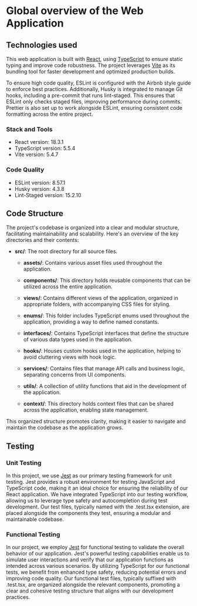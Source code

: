 # Global overview of the Web Application

## Technologies used

This web application is built with [React](https://react.dev/), using [TypeScript](https://www.typescriptlang.org/) to ensure static typing and improve code robustness. The project leverages [Vite](https://vitejs.dev/) as its bundling tool for faster development and optimized production builds.

To ensure high code quality, ESLint is configured with the Airbnb style guide to enforce best practices. Additionally, Husky is integrated to manage Git hooks, including a pre-commit that runs lint-staged. This ensures that ESLint only checks staged files, improving performance during commits. Prettier is also set up to work alongside ESLint, ensuring consistent code formatting across the entire project.

### Stack and Tools

- React version: 18.3.1
- TypeScript version: 5.5.4
- Vite version: 5.4.7

### Code Quality

- ESLint version: 8.57.1
- Husky version: 4.3.8
- Lint-Staged version: 15.2.10

## Code Structure

The project's codebase is organized into a clear and modular structure, facilitating maintainability and scalability. Here's an overview of the key directories and their contents:

- **src/**: The root directory for all source files.

  - **assets/**: Contains various asset files used throughout the application.

  - **components/**: This directory holds reusable components that can be utilized across the entire application.

  - **views/**: Contains different views of the application, organized in appropriate folders, with accompanying CSS files for styling.

  - **enums/**: This folder includes TypeScript enums used throughout the application, providing a way to define named constants.

  - **interfaces/**: Contains TypeScript interfaces that define the structure of various data types used in the application.

  - **hooks/**: Houses custom hooks used in the application, helping to avoid cluttering views with hook logic.

  - **services/**: Contains files that manage API calls and business logic, separating concerns from UI components.

  - **utils/**: A collection of utility functions that aid in the development of the application.

  - **context/**: This directory holds context files that can be shared across the application, enabling state management.

This organized structure promotes clarity, making it easier to navigate and maintain the codebase as the application grows.

## Testing

### Unit Testing

In this project, we use [Jest](https://jestjs.io/) as our primary testing framework for unit testing. Jest provides a robust environment for testing JavaScript and TypeScript code, making it an ideal choice for ensuring the reliability of our React application. We have integrated TypeScript into our testing workflow, allowing us to leverage type safety and autocompletion during test development. Our test files, typically named with the .test.tsx extension, are placed alongside the components they test, ensuring a modular and maintainable codebase.

### Functional Testing

In our project, we employ [Jest](https://jestjs.io/) for functional testing to validate the overall behavior of our application. Jest's powerful testing capabilities enable us to simulate user interactions and verify that our application functions as intended across various scenarios. By utilizing TypeScript for our functional tests, we benefit from enhanced type safety, reducing potential errors and improving code quality. Our functional test files, typically suffixed with .test.tsx, are organized alongside the relevant components, promoting a clear and cohesive testing structure that aligns with our development practices.
